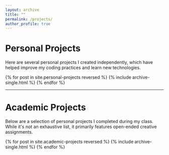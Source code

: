 ```yaml
---
layout: archive
title: ""
permalink: /projects/
author_profile: true
---
```


# Personal Projects

Here are several personal projects I created independently, which have helped improve my coding practices and learn new technologies.

{% for post in site.personal-projects reversed %}
{% include archive-single.html %}
{% endfor %}

--- 

# Academic Projects

Below are a selection of personal projects I completed during my class. While it's not an exhaustive list, it primarily features open-ended creative assignments.

{% for post in site.academic-projects reversed %}
{% include archive-single.html %}
{% endfor %}
